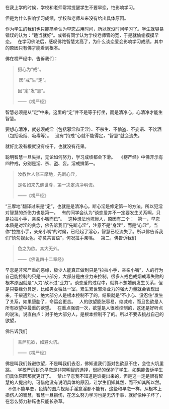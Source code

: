 在我上学的时候，学校和老师常常提醒学生不要早恋，怕影响学习。

但是为什么影响学习成绩，学校和老师从来没有给出具体原因。

作为学生的我们也只能简单认为早恋占用时间，所以就没时间学习了。学生就容易错误的认为：“适当就好”。或者有同学认为学校老师管的宽，于是就偷偷摸摸早恋。
&nbsp;
在学习佛法后，感叹佛陀智慧太高了，为什么谈恋爱会影响学习成绩，其中的原因只有佛才能看到根本。

佛在楞严经中，告诉我们：

> 摄心为“戒”。 
> 
>  因“戒”生“定”。  
> 
> 因“定”发“慧”。
> 
> ——《楞严经》

智慧必须是从“定”中来，这里的“定”并不是等于打坐，而是清净心，心清净才能生智慧。

要想心清净，就必须戒淫（包括邪淫和正淫）、不杀生、不偷盗、不妄语、不饮酒（包括吸烟、吸毒等）。
&nbsp;
没有“持戒”心就不能得定，“智慧”就会流失。

就好比没有根就没有枝干，也就没有花果。

聪明智慧一旦失掉，无论如何努力，学习成绩都会下滑。
&nbsp;
《楞严经》中佛开示有四种戒，分别是淫、杀、盗、妄。淫戒排第一。

> 汝教世人修三摩地，先断心淫，
> 
> 是名如来先佛世尊，第一决定清净明诲。
> 
> ——《楞严经》

“三摩地”翻译过来是“定”，也就是是清净心。断心淫是修定第一的方法。所以犯淫对智慧的杀伤力也是第一。
&nbsp;
有的同学会认为“谈恋爱并不一定要发生关系啊，只是拉拉小手，亲亲小嘴而已”。
&nbsp;
这种想法也坑惨人，原因有二个：
&nbsp;
第一，早恋本质是对淫的贪念，佛告诉我们“先断心淫”，注意不是“身淫”，而是“心淫”，当你“拉拉小手，亲亲小嘴”的时候，已经起了淫心，智慧已经流失了。所以佛告诉我们“慎勿视女色，亦莫共言语”，何况拉手亲嘴。
&nbsp;
第二，佛告诉我们

> 色之为欲。其大无外。
> 
> ——《佛说四十二章经》

早恋是非常严重的恶缘，极少人能真正做到只是“拉拉小手，亲亲小嘴”，人的行为自己能控制的只是一小部分，大部分是由业力来控制。很多人戒色戒烟戒毒失败的根本原因就是“人力”敌不过“业力”。谈恋爱的过程中，就算不想婚前发生关系，但是只要缘分具足，比如男女独处一室，累生累世邪淫业力的强大力量就会表现出来，干柴遇烈火，绝大部分人是根本控制不了的，结果就是“不小心、没忍住”发生了关系，如果堕胎了，命运会更苦。
&nbsp;
人的欲望膨胀容易，缩减难，而且色欲是人所有欲望中最重的欲望。
&nbsp;
在重点强调一次，欲望是人很难控制的，这还是好听点的说法。说直白点：对于绝大部分人，是根本控制不了的。所以不要去挑战自己的欲望，

佛告诉我们

> 菩萨见欲，如避火坑。
> 
> ——《楞严经》

佛是叫我们躲避欲望，不是叫我们去忍，佛知道我们面对色欲忍不住，会往火坑里跳。
&nbsp;
学校严厉封杀早恋是非常明智的选择，很好的保护了学生，如果能告诉学生们具体原因那就更好了。
&nbsp;
禁止早恋我不知道是谁提出来的，但是这一定是很有智慧的人提出的，可惜他没有说明具体的原因，让学生们知其然，而不知其所以然。
&nbsp;
不仅不能早恋，色情的图片视频手淫意淫都不能有，这些和早恋一样，从根本上损伤人的智慧，智慧一旦损伤，在怎么努力学习也是无济于事，就好像种子坏了，在怎么努力耕耘也只能长杂草。